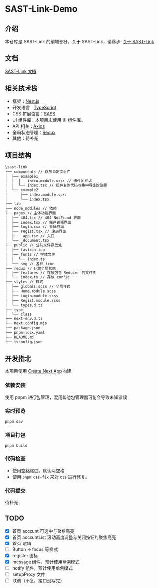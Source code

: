 # SAST-Link-Demo

## 介绍

  本仓库是 SAST-Link 的前端部分。关于 SAST-Link，请移步: [关于 SAST-Link](https://njuptsast.feishu.cn/wiki/wikcnH1EW60rsChyrSxruAkXVEe)

## 文档

  [SAST-Link 文档](https://njuptsast.feishu.cn/wiki/wikcnH1EW60rsChyrSxruAkXVEe)

## 相关技术栈

- 框架：[Next.js](https://nextjs.org/)
- 开发语言：[TypeScript](https://www.typescriptlang.org/)
- CSS 扩展语言：[SASS](https://sass-lang.com/)
- UI 组件库：本项目未使用 UI 组件库。
- API 相关：[Axios](https://axios-http.com/)
- 全局状态管理：[Redux](https://redux.js.org/)
- 其他：待补充

## 项目结构

``` txt
\sast-link
├── components // 存放自定义组件
│  ├── example1
│  │  ├── index.module.scss // 组件的样式
│  │  └── index.tsx // 组件主体代码与集中导出的位置
│  └── example2
│      ├── index.module.scss
│      └── index.tsx
├── lib
├── node_modules // 依赖
├── pages // 主体功能界面
│  ├── 404.tsx // 404 NotFound 界面
│  ├── index.tsx // 账户选择界面
│  ├── login.tsx // 登陆界面
│  ├── regist.tsx // 注册界面
│  ├── _app.tsx // 入口
│  └── _document.tsx
├── public // 公共文件存放处
│  ├── favicon.ico
│  ├── fonts // 字体文件
│  │  └── index.ts
│  └── svg // 各种 icon
├── redux // 存放全局状态
│  ├── features // 存放包含 Reducer 的文件夹
│  └── index.ts // 存放 config
├── styles // 样式
│  ├── globals.scss // 全局样式
│  ├── Home.module.scss
│  ├── Login.module.scss
│  ├── Regist.module.scss
│  └── types.d.ts
├── type
│  └── class
├── next-env.d.ts
├── next.config.mjs
├── package.json
├── pnpm-lock.yaml
├── README.md
└── tsconfig.json
```

## 开发指北

本项目使用 [Create Next App](https://nextjs.org/docs/api-reference/create-next-app) 构建

### 依赖安装

使用 pnpm 进行包管理，混用其他包管理器可能会导致未知错误

### 实时预览

``` shell
pnpm dev
```

### 项目打包

``` shell
pnpm build
```

### 代码检查

- 使用空格缩进，默认两空格
- 使用 `pnpm css-fix` 来对 css 进行修复。

### 代码提交

待补充

## TODO

- [X] 首页 account 可选中与聚焦高亮
- [X] 首页 accountList 滚动高度调整与关闭按钮的聚焦高亮
- [X] 首页 逻辑
- [ ] Button => focus 等样式
- [X] register 图标
- [X] message 组件，预计使用单例模式
- [ ] notify 组件，预计使用单例模式
- [ ] setupProxy 文件
- [ ] 联调（不急，接口没写完）
